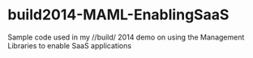 build2014-MAML-EnablingSaaS
===========================

Sample code used in my //build/ 2014 demo on using the Management Libraries to enable SaaS applications
